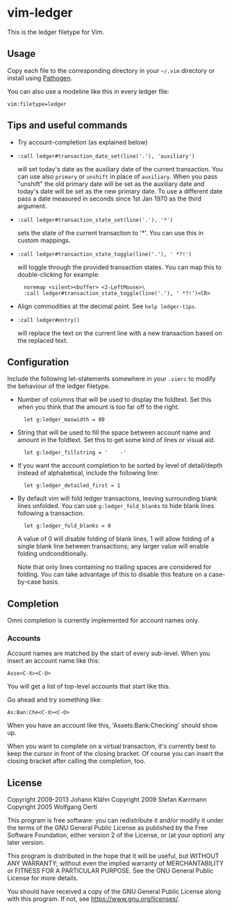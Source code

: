 vim-ledger
==========

This is the ledger filetype for Vim.

Usage
-----

Copy each file to the corresponding directory in your `~/.vim` directory or
install using [Pathogen](https://github.com/tpope/vim-pathogen).

You can also use a modeline like this in every ledger file:

    vim:filetype=ledger

Tips and useful commands
------------------------

* Try account-completion (as explained below)

* `:call ledger#transaction_date_set(line('.'), 'auxiliary')`

  will set today's date as the auxiliary date of the current transaction. You
  can use also `primary` or `unshift` in place of `auxiliary`. When you pass
  "unshift" the old primary date will be set as the auxiliary date and today's
  date will be set as the new primary date.
  To use a different date pass a date measured in seconds since 1st Jan 1970
  as the third argument.

* `:call ledger#transaction_state_set(line('.'), '*')`

  sets the state of the current transaction to '*'. You can use this in custom
  mappings.

* `:call ledger#transaction_state_toggle(line('.'), ' *?!')`

  will toggle through the provided transaction states. You can map this to
  double-clicking for example:

        noremap <silent><buffer> <2-LeftMouse>\
        :call ledger#transaction_state_toggle(line('.'), ' *?!')<CR>

* Align commodities at the decimal point. See `help ledger-tips`.

* `:call ledger#entry()`

  will replace the text on the current line with a new transaction based
  on the replaced text.

Configuration
-------------

Include the following let-statements somewhere in your `.vimrc` to modify the
behaviour of the ledger filetype.

* Number of columns that will be used to display the foldtext. Set this when
  you think that the amount is too far off to the right.

        let g:ledger_maxwidth = 80

* String that will be used to fill the space between account name and amount in
  the foldtext. Set this to get some kind of lines or visual aid.

        let g:ledger_fillstring = '    -'

* If you want the account completion to be sorted by level of detail/depth
  instead of alphabetical, include the following line:

        let g:ledger_detailed_first = 1

* By default vim will fold ledger transactions, leaving surrounding blank lines
  unfolded. You can use `g:ledger_fold_blanks` to hide blank lines following a
  transaction.

        let g:ledger_fold_blanks = 0

  A value of 0 will disable folding of blank lines, 1 will allow folding of a
  single blank line between transactions; any larger value will enable folding
  undconditionally.

  Note that only lines containing no trailing spaces are considered for
  folding. You can take advantage of this to disable this feature on a
  case-by-case basis.

Completion
----------

Omni completion is currently implemented for account names only.

### Accounts

Account names are matched by the start of every sub-level. When you
insert an account name like this:

    Asse<C-X><C-O>

You will get a list of top-level accounts that start like this.

Go ahead and try something like:

    As:Ban:Che<C-X><C-O>

When you have an account like this, 'Assets:Bank:Checking' should show up.

When you want to complete on a virtual transaction, it's currently best
to keep the cursor in front of the closing bracket. Of course you can
insert the closing bracket after calling the completion, too.

License
-------

Copyright 2009-2013 Johann Klähn
Copyright 2009 Stefan Karrmann  
Copyright 2005 Wolfgang Oertl

This program is free software: you can redistribute it and/or modify it
under the terms of the GNU General Public License as published by the
Free Software Foundation, either version 2 of the License, or (at your
option) any later version.

This program is distributed in the hope that it will be useful, but
WITHOUT ANY WARRANTY; without even the implied warranty of
MERCHANTABILITY or FITNESS FOR A PARTICULAR PURPOSE. See the GNU General
Public License for more details.

You should have received a copy of the GNU General Public License along
with this program. If not, see <https://www.gnu.org/licenses/>.
